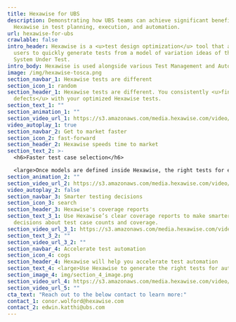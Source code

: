 ```yaml
---
title: Hexawise for UBS
description: Demonstrating how UBS teams can achieve significant benefits with
  Hexawise in test planning, execution, and automation.
url: hexawise-for-ubs
crawlable: false
intro_header: Hexawise is a <u>test design optimization</u> tool that allows
  users to quickly generate tests from a model of variation ideas of their
  System Under Test.
intro_body: Hexawise is used alongside various Test Management and Automation tools.
image: /img/hexawise-tosca.png
section_navbar_1: Hexawise tests are different
section_icon_1: random
section_header_1: Hexawise tests are different. You consistently <u>find more
  defects</u> with your optimized Hexawise tests.
section_text_1: ""
section_animation_1: ""
section_video_url_1: https://s3.amazonaws.com/media.hexawise.com/video/UBS%20animation.mov
video_autoplay_1: true
section_navbar_2: Get to market faster
section_icon_2: fast-forward
section_header_2: Hexawise speeds time to market
section_text_2: >-
  <h6>Faster test case selection</h6>

  <large>Once models are defined inside Hexawise, the right tests for execution are quickly selected.</large>
section_animation_2: ""
section_video_url_2: https://s3.amazonaws.com/media.hexawise.com/video/UBS1.mp4
video_autoplay_2: false
section_navbar_3: Smarter testing decisions
section_icon_3: search
section_header_3: Hexawise's coverage reports
section_text_3_1: Use Hexawise’s clear coverage reports to make smarter testing
  decisions about test case counts and coverage.
section_video_url_3_1: https://s3.amazonaws.com/media.hexawise.com/video/UBS2.mp4
section_text_3_2: ""
section_video_url_3_2: ""
section_navbar_4: Accelerate test automation
section_icon_4: cogs
section_header_4: Hexawise will help you accelerate test automation
section_text_4: <large>Use Hexawise to generate the right tests for automation.</large>
section_image_4: img/section_4_image.png
section_video_url_4: https://s3.amazonaws.com/media.hexawise.com/video/UBS3.mp4
section_video_url_5: ""
cta_text: "Reach out to the below contact to learn more:"
contact_1: conor.wolford@hexawise.com
contact_2: edwin.katthi@ubs.com
---
```


